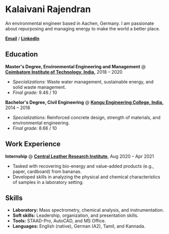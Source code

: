 # Kalaivani Rajendran

An environmental engineer based in Aachen, Germany. I am passionate about repurposing and managing energy to make the world a better place.

[**Email**](kalairajendran13@gmail.com) / [**LinkedIn**](https://www.linkedin.com/in/kalairajendran/)

## Education
**Master's Degree, Environmental Engineering and Management** @ [**Coimbatore Institute of Technology, India,**](https://www.cit.edu.in/) 2018 – 2020
 * *Specializations:* Waste water management, sustainable energy, and solid waste management.
 * *Final grade:* 9.46 / 10

**Bachelor's Degree, Civil Engineering** @ [**Kongu Engineering College, India,**](https://kongu.ac.in/) 2014 – 2018
  * *Specializations:* Reinforced concrete design, strength of materials, and environmental engineering.
  * *Final grade:* 8.66 / 10

## Work Experience
**Internship** @ [**Central Leather Research Institute**,](https://www.clri.org/) Aug 2020 – Apr 2021
  * Tasked with recovering bio-energy and value-added products (e.g., paper, cardboard) from bananas.
  * Developed skills in analyzing the physical and chemical characteristics of samples in a laboratory setting.

## Skills
* **Laboratory:** Mass spectrometry, chemical analysis, and instrumentation.
* **Soft skills:** Leadership, organization, and presentation skills.
* **Tools:** STAAD-Pro, AutoCAD, and MS Office.
* **Languages:** English (native), German (A2), Tamil, and Kannada.
